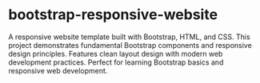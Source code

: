 # bootstrap-responsive-website
A responsive website template built with Bootstrap, HTML, and CSS. This project demonstrates fundamental Bootstrap components and responsive design principles. Features clean layout design with modern web development practices. Perfect for learning Bootstrap basics and responsive web development.
